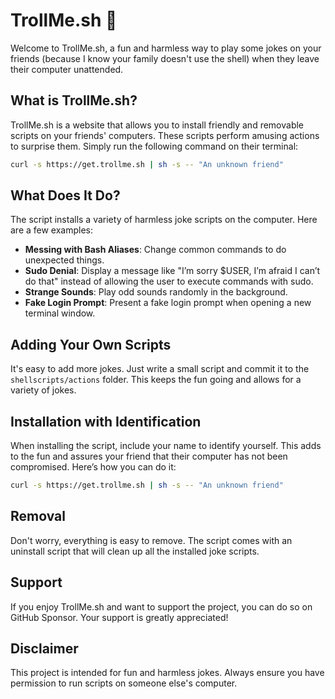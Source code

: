 # TrollMe.sh 🧌

Welcome to TrollMe.sh, a fun and harmless way to play some jokes on your friends (because I know your family doesn't use the shell) when they leave their computer unattended. 

## What is TrollMe.sh?

TrollMe.sh is a website that allows you to install friendly and removable scripts on your friends' computers. These scripts perform amusing actions to surprise them. Simply run the following command on their terminal:

```sh
curl -s https://get.trollme.sh | sh -s -- "An unknown friend"
```

## What Does It Do?

The script installs a variety of harmless joke scripts on the computer. Here are a few examples:

- **Messing with Bash Aliases**: Change common commands to do unexpected things.
- **Sudo Denial**: Display a message like "I’m sorry $USER, I’m afraid I can’t do that" instead of allowing the user to execute commands with sudo.
- **Strange Sounds**: Play odd sounds randomly in the background.
- **Fake Login Prompt**: Present a fake login prompt when opening a new terminal window.

## Adding Your Own Scripts

It's easy to add more jokes. Just write a small script and commit it to the `shellscripts/actions` folder. This keeps the fun going and allows for a variety of jokes.

## Installation with Identification

When installing the script, include your name to identify yourself. This adds to the fun and assures your friend that their computer has not been compromised. Here’s how you can do it:

```sh
curl -s https://get.trollme.sh | sh -s -- "An unknown friend"
```

## Removal

Don't worry, everything is easy to remove. The script comes with an uninstall script that will clean up all the installed joke scripts.

## Support

If you enjoy TrollMe.sh and want to support the project, you can do so on GitHub Sponsor. Your support is greatly appreciated!

## Disclaimer

This project is intended for fun and harmless jokes. Always ensure you have permission to run scripts on someone else's computer.